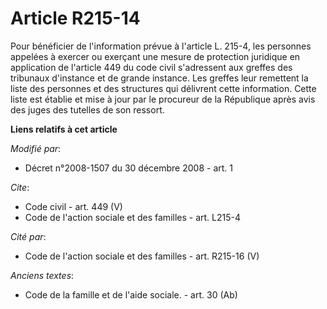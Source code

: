 # Article R215-14

Pour bénéficier de l'information prévue à l'article L. 215-4, les personnes appelées à exercer ou exerçant une mesure de
protection juridique en application de l'article 449 du code civil s'adressent aux greffes des tribunaux d'instance et de
grande instance. Les greffes leur remettent la liste des personnes et des structures qui délivrent cette information. Cette
liste est établie et mise à jour par le procureur de la République après avis des juges des tutelles de son ressort.

**Liens relatifs à cet article**

_Modifié par_:

  - Décret n°2008-1507 du 30 décembre 2008 - art. 1

_Cite_:

  - Code civil - art. 449 (V)
  - Code de l'action sociale et des familles - art. L215-4

_Cité par_:

  - Code de l'action sociale et des familles - art. R215-16 (V)

_Anciens textes_:

  - Code de la famille et de l'aide sociale. - art. 30 (Ab)

